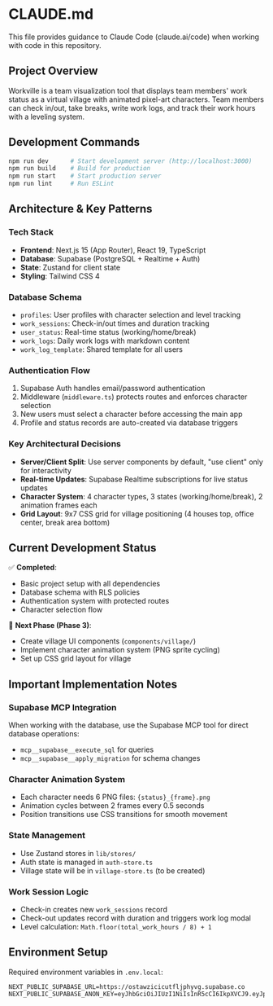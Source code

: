 # CLAUDE.md

This file provides guidance to Claude Code (claude.ai/code) when working with code in this repository.

## Project Overview

Workville is a team visualization tool that displays team members' work status as a virtual village with animated pixel-art characters. Team members can check in/out, take breaks, write work logs, and track their work hours with a leveling system.

## Development Commands

```bash
npm run dev      # Start development server (http://localhost:3000)
npm run build    # Build for production
npm run start    # Start production server
npm run lint     # Run ESLint
```

## Architecture & Key Patterns

### Tech Stack
- **Frontend**: Next.js 15 (App Router), React 19, TypeScript
- **Database**: Supabase (PostgreSQL + Realtime + Auth)
- **State**: Zustand for client state
- **Styling**: Tailwind CSS 4

### Database Schema
- `profiles`: User profiles with character selection and level tracking
- `work_sessions`: Check-in/out times and duration tracking
- `user_status`: Real-time status (working/home/break)
- `work_logs`: Daily work logs with markdown content
- `work_log_template`: Shared template for all users

### Authentication Flow
1. Supabase Auth handles email/password authentication
2. Middleware (`middleware.ts`) protects routes and enforces character selection
3. New users must select a character before accessing the main app
4. Profile and status records are auto-created via database triggers

### Key Architectural Decisions
- **Server/Client Split**: Use server components by default, "use client" only for interactivity
- **Real-time Updates**: Supabase Realtime subscriptions for live status updates
- **Character System**: 4 character types, 3 states (working/home/break), 2 animation frames each
- **Grid Layout**: 9x7 CSS grid for village positioning (4 houses top, office center, break area bottom)

## Current Development Status

✅ **Completed**:
- Basic project setup with all dependencies
- Database schema with RLS policies
- Authentication system with protected routes
- Character selection flow

🚧 **Next Phase (Phase 3)**:
- Create village UI components (`components/village/`)
- Implement character animation system (PNG sprite cycling)
- Set up CSS grid layout for village

## Important Implementation Notes

### Supabase MCP Integration
When working with the database, use the Supabase MCP tool for direct database operations:
- `mcp__supabase__execute_sql` for queries
- `mcp__supabase__apply_migration` for schema changes

### Character Animation System
- Each character needs 6 PNG files: `{status}_{frame}.png`
- Animation cycles between 2 frames every 0.5 seconds
- Position transitions use CSS transitions for smooth movement

### State Management
- Use Zustand stores in `lib/stores/`
- Auth state is managed in `auth-store.ts`
- Village state will be in `village-store.ts` (to be created)

### Work Session Logic
- Check-in creates new `work_sessions` record
- Check-out updates record with duration and triggers work log modal
- Level calculation: `Math.floor(total_work_hours / 8) + 1`

## Environment Setup

Required environment variables in `.env.local`:
```
NEXT_PUBLIC_SUPABASE_URL=https://ostawzicicutfljphyvg.supabase.co
NEXT_PUBLIC_SUPABASE_ANON_KEY=eyJhbGciOiJIUzI1NiIsInR5cCI6IkpXVCJ9.eyJpc3MiOiJzdXBhYmFzZSIsInJlZiI6Im9zdGF3emljaWN1dGZsanBoeXZnIiwicm9sZSI6ImFub24iLCJpYXQiOjE3NTE5NjU5MzgsImV4cCI6MjA2NzU0MTkzOH0.lOqxVfFKhHAdPtoCcw2ZZXwgVHQm6i74hkuATx9gEEU
``` 